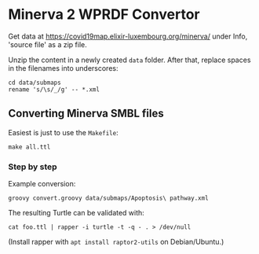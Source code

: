 # Minerva 2 WPRDF Convertor

Get data at https://covid19map.elixir-luxembourg.org/minerva/ under Info, 'source file'
as a zip file.

Unzip the content in a newly created `data` folder. After that, replace spaces in the filenames
into underscores:

```shell
cd data/submaps
rename 's/\s/_/g' -- *.xml
```

## Converting Minerva SMBL files

Easiest is just to use the `Makefile`:

```shell
make all.ttl
```

### Step by step

Example conversion:

```shell
groovy convert.groovy data/submaps/Apoptosis\ pathway.xml
```

The resulting Turtle can be validated with:

```shell
cat foo.ttl | rapper -i turtle -t -q - . > /dev/null
```

(Install rapper with `apt install raptor2-utils` on Debian/Ubuntu.)
